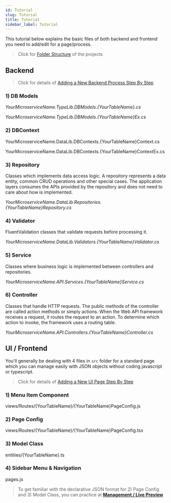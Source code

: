 ```yaml
---
id: Tutorial
slug: Tutorial
title: Tutorial
sidebar_label: Tutorial
---
```


This tutorial below explains the basic files of both backend and frontend you need to add/edit for a page/process.

> Click for [Folder Structure](Folder_Structures.md) of the projects

## Backend

> Click for details of [Adding a New Backend Process Step By Step](Sample_Page.md#backend)

### 1) DB Models

*YourMicroserviceName.TypeLib.DBModels.{YourTableName}.cs*

*YourMicroserviceName.TypeLib.DBModels.{YourTableName}Ex.cs*

### 2) DBContext

YourMicroserviceName.DataLib.DBContexts.{YourTableName}Context.cs

YourMicroserviceName.DataLib.DBContexts.{YourTableName}ContextEx.cs

### 3) Repository
Classes which implements data access logic. A repository represents a data entity, common CRUD operations and other special cases. The application layers consumes the APIs provided by the repository and does not need to care about how is implemented.

*YourMicroserviceName.DataLib.Repositories.{YourTableName}Repository.cs*

### 4) Validator
FluentValidation classes that validate requests before processing it.

*YourMicroserviceName.DataLib.Validators.{YourTableName}Validator.cs*

### 5) Service
Classes where business logic is implemented between controllers and repositories.

*YourMicroserviceName.API.Services.{YourTableName}Service.cs*

### 6) Controller
Classes that handle HTTP requests. The public methods of the controller are called action methods or simply actions. When the Web API framework receives a request, it routes the request to an action. To determine which action to invoke, the framework uses a routing table.

*YourMicroserviceName.API.Controllers.{YourTableName}Controller.cs*

## UI / Frontend

You'll generally be dealing with 4 files in  `src`  folder for a standard page which you can manage easily with JSON objects without coding javascript or typescript.
> Click for details of [Adding a New UI Page Step By Step](Sample_Page.md#ui--frontend)

### 1) Menu Item Component

views/Routes/{YourTableName}/{YourTableName}PageConfig.js

### 2) Page Config

views/Routes/{YourTableName}/{YourTableName}PageConfig.tsx

### 3) Model Class

entities/{YourTableName}.ts

### 4) Sidebar Menu & Navigation

pages.js

> To get familiar with the declarative JSON format for 2) Page Config and 3) Model Class, you can practice at **[Management / Live Preview](https://demo.netcoregenesis.com/livePreview)**
